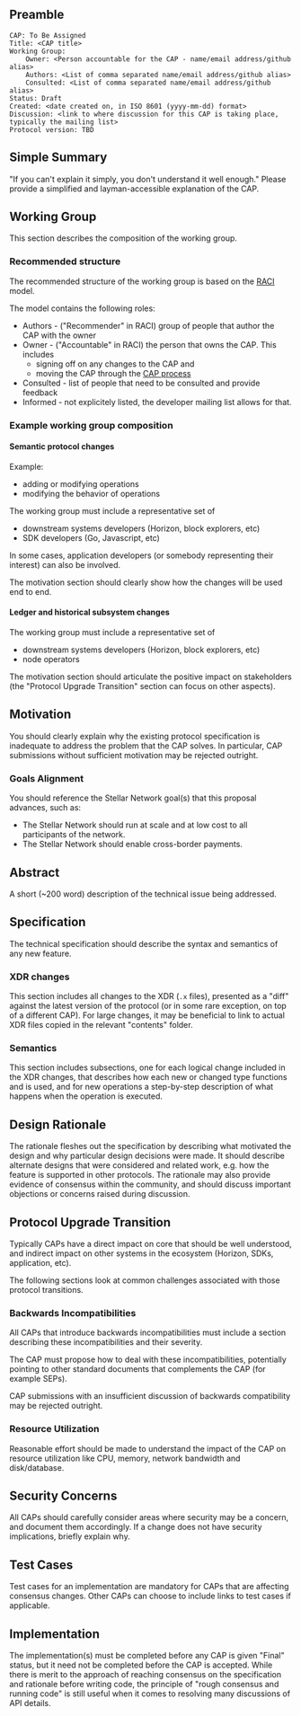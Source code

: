 ## Preamble

```
CAP: To Be Assigned
Title: <CAP title>
Working Group:
    Owner: <Person accountable for the CAP - name/email address/github alias>
    Authors: <List of comma separated name/email address/github alias>
    Consulted: <List of comma separated name/email address/github alias>
Status: Draft
Created: <date created on, in ISO 8601 (yyyy-mm-dd) format>
Discussion: <link to where discussion for this CAP is taking place, typically the mailing list>
Protocol version: TBD
```

## Simple Summary
"If you can't explain it simply, you don't understand it well enough." Please provide a simplified
and layman-accessible explanation of the CAP.

## Working Group

This section describes the composition of the working group.

### Recommended structure

The recommended structure of the working group is based on the [RACI](https://en.wikipedia.org/wiki/Responsibility_assignment_matrix#Role_distinction) model.

The model contains the following roles:
  * Authors - ("Recommender" in RACI) group of people that author the CAP with the owner
  * Owner - ("Accountable" in RACI) the person that owns the CAP. This includes
    * signing off on any changes to the CAP and
    * moving the CAP through the [CAP process](core/README.md)
  * Consulted - list of people that need to be consulted and provide feedback
  * Informed - not explicitely listed, the developer mailing list allows for that.

### Example working group composition

#### Semantic protocol changes

Example:
  * adding or modifying operations
  * modifying the behavior of operations

The working group must include a representative set of
  * downstream systems developers (Horizon, block explorers, etc)
  * SDK developers (Go, Javascript, etc)

In some cases, application developers (or somebody representing their interest) can also be involved.

The motivation section should clearly show how the changes will be used end to end.

#### Ledger and historical subsystem changes

The working group must include a representative set of
  * downstream systems developers (Horizon, block explorers, etc)
  * node operators

The motivation section should articulate the positive impact on stakeholders (the "Protocol Upgrade Transition" section can focus on other aspects).

## Motivation
You should clearly explain why the existing protocol specification is inadequate to address the
problem that the CAP solves. In particular, CAP submissions without sufficient motivation may be
rejected outright.

### Goals Alignment
You should reference the Stellar Network goal(s) that this proposal advances, such as:
* The Stellar Network should run at scale and at low cost to all participants of the network.
* The Stellar Network should enable cross-border payments.

## Abstract
A short (~200 word) description of the technical issue being addressed.

## Specification
The technical specification should describe the syntax and semantics of any new feature.

### XDR changes
This section includes all changes to the XDR (`.x` files), presented as a "diff"
against the latest version of the protocol (or in some rare exception,
on top of a different CAP).
For large changes, it may be beneficial to link to actual XDR files copied
in the relevant "contents" folder.

### Semantics
This section includes subsections, one for each logical change included in the XDR changes,
that describes how each new or changed type functions and is used, and for new operations
a step-by-step description of what happens when the operation is executed.

## Design Rationale
The rationale fleshes out the specification by describing what motivated the design and why
particular design decisions were made. It should describe alternate designs that were considered
and related work, e.g. how the feature is supported in other protocols. The rationale may also
provide evidence of consensus within the community, and should discuss important objections or
concerns raised during discussion.

## Protocol Upgrade Transition
Typically CAPs have a direct impact on core that should be well understood,
and indirect impact on other systems in the ecosystem (Horizon, SDKs,
application, etc).

The following sections look at common challenges associated with those
protocol transitions.

### Backwards Incompatibilities
All CAPs that introduce backwards incompatibilities must include a section describing these
incompatibilities and their severity.

The CAP must propose how to deal with these incompatibilities, potentially pointing to other standard documents that complements the CAP (for example SEPs).

CAP submissions with an insufficient discussion of backwards compatibility
may be rejected outright.

### Resource Utilization
Reasonable effort should be made to understand the impact of the CAP on
resource utilization like CPU, memory, network bandwidth and disk/database.

## Security Concerns
All CAPs should carefully consider areas where security may be a concern, and document them
accordingly. If a change does not have security implications, briefly explain why.

## Test Cases
Test cases for an implementation are mandatory for CAPs that are affecting consensus changes. Other
CAPs can choose to include links to test cases if applicable.

## Implementation
The implementation(s) must be completed before any CAP is given "Final" status, but it need not be
completed before the CAP is accepted. While there is merit to the approach of reaching consensus on
the specification and rationale before writing code, the principle of "rough consensus and running
code" is still useful when it comes to resolving many discussions of API details.
